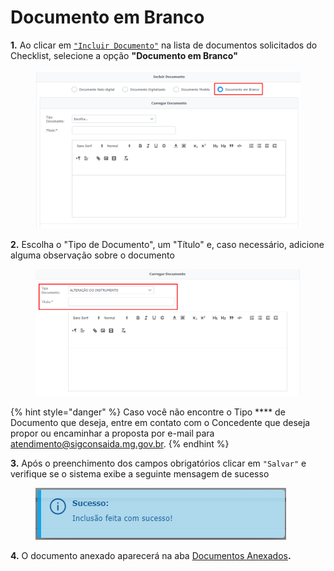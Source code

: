 # Documento em Branco

**1.** Ao clicar em [`"Incluir Documento"`](broken-reference) na lista de documentos solicitados do Checklist, selecione a opção **"Documento em Branco"**

<figure><img src="../../../.gitbook/assets/image (185).png" alt=""><figcaption></figcaption></figure>

**2.** Escolha o "Tipo de Documento", um "Título" e, caso necessário, adicione alguma observação sobre o documento&#x20;

<figure><img src="../../../.gitbook/assets/image (494).png" alt=""><figcaption></figcaption></figure>

{% hint style="danger" %}
Caso você não encontre o Tipo **** de Documento que deseja, entre em contato com o Concedente que deseja propor ou encaminhar a proposta por e-mail para atendimento@sigconsaida.mg.gov.br.
{% endhint %}

**3.** Após o preenchimento dos campos obrigatórios clicar em `"Salvar"` e verifique se o sistema exibe a seguinte mensagem de sucesso

<figure><img src="../../../.gitbook/assets/image (155).png" alt=""><figcaption></figcaption></figure>

**4.** O documento anexado aparecerá na aba [Documentos Anexados](../)**.**
